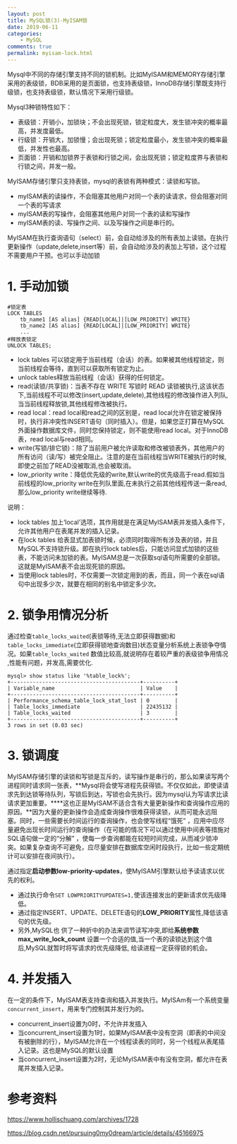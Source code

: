 ```yaml
---
layout: post
title: MySQL锁(3)-MyISAM锁
date: 2019-06-11
categories:
    - MySQL
comments: true
permalink: myisam-lock.html
---
```


Mysql中不同的存储引擎支持不同的锁机制。比如MyISAM和MEMORY存储引擎采用的表级锁，BDB采用的是页面锁，也支持表级锁，InnoDB存储引擎既支持行级锁，也支持表级锁，默认情况下采用行级锁。

Mysql3种锁特性如下：

- 表级锁：开销小，加锁块；不会出现死锁，锁定粒度大，发生锁冲突的概率最高，并发度最低。
- 行级锁：开销大，加锁慢；会出现死锁；锁定粒度最小，发生锁冲突的概率最低，并发性也最高。
- 页面锁：开销和加锁界于表锁和行锁之间，会出现死锁；锁定粒度界与表锁和行锁之间，并发一般。

MyISAM存储引擎只支持表锁，mysql的表锁有两种模式：读锁和写锁。

- myISAM表的读操作，不会阻塞其他用户对同一个表的读请求，但会阻塞对同一个表的写请求
- myISAM表的写操作，会阻塞其他用户对同一个表的读和写操作
- myISAM表的读、写操作之间、以及写操作之间是串行的。

MyISAM在执行查询语句（select）前，会自动给涉及的所有表加上读锁。在执行更新操作（update,delete,insert等）前，会自动给涉及的表加上写锁，这个过程不需要用户干预。也可以手动加锁

# 1. 手动加锁

```
#锁定表
LOCK TABLES 
    tb_name1 [AS alias] {READ[LOCAL]|[LOW_PRIORITY] WRITE}
    tb_name2 [AS alias] {READ[LOCAL]|[LOW_PRIORITY] WRITE}
    ...
#释放表锁定
UNLOCK TABLES;
```

- lock tables 可以锁定用于当前线程（会话）的表。如果被其他线程锁定，则当前线程会等待，直到可以获取所有锁定为止。
- unlock tables释放当前线程（会话）获得的任何锁定。
- read(读锁/共享锁)：当表不存在 WRITE 写锁时 READ 读锁被执行,这该状态下,当前线程不可以修改(insert,update,delete),其他线程的修改操作进入列队,当当前线程释放锁,其他线程修改被执行。
- read local：read local和read之间的区别是，read local允许在锁定被保持时，执行非冲突性INSERT语句（同时插入）。但是，如果您正打算在MySQL外面操作数据库文件，同时您保持锁定，则不能使用read local。对于InnoDB表，read local与read相同。
- write(写锁/排它锁)：除了当前用户被允许读取和修改被锁表外，其他用户的所有访问（读/写）被完全阻止。注意的是在当前线程当WRITE被执行的时候,即使之前加了READ没被取消,也会被取消。
- low_priority write：降低优先级的write,默认write的优先级高于read.假如当前线程的low_priority write在列队里面,在未执行之前其他线程传送一条read,那么low_priority write继续等待.

说明：

- lock tables 加上‘local’选项，其作用就是在满足MyISAM表并发插入条件下，允许其他用户在表尾并发的插入记录。
- 在lock tables 给表显式加表锁时候，必须同时取得所有涉及表的锁，并且MySQL不支持锁升级。即在执行lock tables后，只能访问显式加锁的这些表，不能访问未加锁的表。MyISAM总是一次获取sql语句所需要的全部锁。这就是MyISAM表不会出现死锁的原因。
- 当使用lock tables时，不仅需要一次锁定用到的表，而且，同一个表在sql语句中出现多少次，就要在相同的别名中锁定多少次。

# 2. 锁争用情况分析
通过检查`table_locks_waited`(表锁等待,无法立即获得数据)和`table_locks_immediate`(立即获得锁地查询数目)状态变量分析系统上表锁争夺情况。如果`table_locks_waited` 数值比较高,就说明存在着较严重的表级锁争用情况 ,性能有问题，并发高,需要优化.

```
mysql> show status like '%table_lock%';
+-----------------------------------------+----------+
| Variable_name                           | Value    |
+-----------------------------------------+----------+
| Performance_schema_table_lock_stat_lost | 0        |
| Table_locks_immediate                   | 22435132 |
| Table_locks_waited                      | 3        |
+-----------------------------------------+----------+
3 rows in set (0.03 sec)
```
# 3. 锁调度

MyISAM存储引擎的读锁和写锁是互斥的，读写操作是串行的，那么如果读写两个进程同时请求同一张表，**Mysql将会使写进程先获得锁。不仅仅如此，即使读请求先到达锁等待队列，写锁后到达，写锁也会先执行。因为mysql认为写请求比读请求更加重要。****这也正是MyISAM不适合含有大量更新操作和查询操作应用的原因。**因为大量的更新操作会造成查询操作很难获得读锁，从而可能永远阻塞。同时，一些需要长时间运行的查询操作，也会使写线程“饿死” ，应用中应尽量避免出现长时间运行的查询操作（在可能的情况下可以通过使用中间表等措施对SQL语句做一定的“分解” ，使每一步查询都能在较短时间完成，从而减少锁冲突。如果复杂查询不可避免，应尽量安排在数据库空闲时段执行，比如一些定期统计可以安排在夜间执行）。

通过指定**启动参数low-priority-updates**，使MyISAM引擎默认给予读请求以优先的权利。

- 通过执行命令`SET LOWPRIORITYUPDATES=1,`使该连接发出的更新请求优先级降低。
- 通过指定INSERT、UPDATE、DELETE语句的**LOW_PRIORITY**属性,降低该语句的优先级。
- 另外,MySQL也 供了一种折中的办法来调节读写冲突,即给**系统参数max_write_lock_count** 设置一个合适的值,当一个表的读锁达到这个值后,MySQL就暂时将写请求的优先级降低, 给读进程一定获得锁的机会。

# 4. 并发插入
在一定的条件下，MyISAM表支持查询和插入并发执行。MyISAm有一个系统变量`concurrent_insert`，用来专门控制其并发行为的。

- concurrent_insert设置为0时，不允许并发插入
- 当concurrent_insert设置为1时，如果MyISAM表中没有空洞（即表的中间没有被删除的行），MyISAM允许在一个线程读表的同时，另一个线程从表尾插入记录。这也是MySQL的默认设置
- 当concurrent_insert设置为2时，无论MyISAM表中有没有空洞，都允许在表尾并发插入记录。

# 参考资料

https://www.hollischuang.com/archives/1728

https://blog.csdn.net/pursuing0my0dream/article/details/45166975
